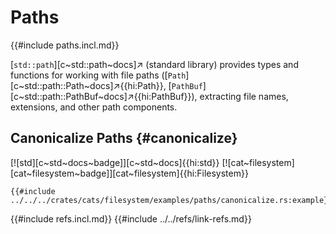 # Paths

{{#include paths.incl.md}}

[`std::path`][c~std::path~docs]↗ (standard library) provides types and functions for working with file paths ([`Path`][c~std::path::Path~docs]↗{{hi:Path}}, [`PathBuf`][c~std::path::PathBuf~docs]↗{{hi:PathBuf}}), extracting file names, extensions, and other path components.

## Canonicalize Paths {#canonicalize}

[![std][c~std~docs~badge]][c~std~docs]{{hi:std}} [![cat~filesystem][cat~filesystem~badge]][cat~filesystem]{{hi:Filesystem}}

```rust,editable
{{#include ../../../crates/cats/filesystem/examples/paths/canonicalize.rs:example}}
```

{{#include refs.incl.md}}
{{#include ../../refs/link-refs.md}}

<div class="hidden">
</div>
